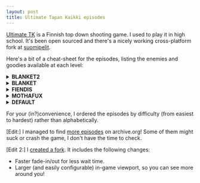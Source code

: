 ```yaml
---
layout: post
title: Ultimate Tapan Kaikki episodes
---
```


[Ultimate TK](https://github.com/hkroger/ultimatetapankaikki) is a Finnish top down shooting game. I used to play it in high school. It's been open sourced and there's a nicely working cross-platform fork at [suomipelit](https://github.com/suomipelit/ultimatetapankaikki/).

Here's a bit of a cheat-sheet for the episodes, listing the enemies and goodies available at each level:

<details markdown="1">
<summary><strong>BLANKET2</strong></summary>

**BLANKET2: 1 "crossroads"**

- *Size/time*: 32&times;20, 120 seconds
- *Enemies*: <span class="nowrap">pistol boy: 3</span>, <span class="nowrap">civilian: 2</span>
- *Weapons*: <span class="nowrap">pistol: 1</span>, <span class="nowrap">flame thrower: 1</span>
- *Bullets*: <span class="nowrap">9mm: 2&times;50</span>, <span class="nowrap">gas: 2&times;50</span>
- *Health capsules*: 3

**BLANKET2: 2 "containment zone"**

- *Size/time*: 40&times;36, 210 seconds
- *Enemies*: <span class="nowrap">pistol boy: 3</span>, <span class="nowrap">shotgun maniac: 1</span>, <span class="nowrap">civilian: 2</span>
- *Bullets*: <span class="nowrap">9mm: 1&times;50</span>, <span class="nowrap">12mm: 1&times;50</span>, <span class="nowrap">gas: 1&times;50</span>
- *Health capsules*: 2

**BLANKET2: 3 "entrance hall"**

- *Size/time*: 20&times;34, 90 seconds
- *Enemies*: <span class="nowrap">pistol boy: 2</span>, <span class="nowrap">shotgun maniac: 2</span>, <span class="nowrap">uzi rebel: 1</span>, <span class="nowrap">civilian: 1</span>
- *Weapons*: <span class="nowrap">uzi: 1</span>
- *Bullets*: <span class="nowrap">9mm: 2&times;50</span>, <span class="nowrap">12mm: 1&times;50</span>, <span class="nowrap">shotgun shells: 1&times;20</span>
- *Health capsules*: 2

**BLANKET2: 4 "sub-station alpha"**

- *Size/time*: 36&times;30, 180 seconds
- *Enemies*: <span class="nowrap">pistol boy: 3</span>, <span class="nowrap">shotgun maniac: 2</span>, <span class="nowrap">uzi rebel: 2</span>, <span class="nowrap">civilian: 2</span>
- *Bullets*: <span class="nowrap">shotgun shells: 2&times;20</span>
- *Health capsules*: 2

**BLANKET2: 5 "backyard"**

- *Size/time*: 40&times;34, 120 seconds
- *Enemies*: <span class="nowrap">pistol boy: 2</span>, <span class="nowrap">shotgun maniac: 2</span>, <span class="nowrap">uzi rebel: 2</span>, <span class="nowrap">civilian: 1</span>
- *Weapons*: <span class="nowrap">auto rifle: 1</span>, <span class="nowrap">c4 activator: 1</span>
- *Bullets*: <span class="nowrap">9mm: 1&times;50</span>, <span class="nowrap">12mm: 1&times;50</span>, <span class="nowrap">c4: 1&times;5</span>, <span class="nowrap">gas: 2&times;50</span>
- *Health capsules*: 5

**BLANKET2: 6 "hangar"**

- *Size/time*: 32&times;34, 80 seconds
- *Enemies*: <span class="nowrap">pistol boy: 1</span>, <span class="nowrap">shotgun maniac: 3</span>, <span class="nowrap">uzi rebel: 1</span>, <span class="nowrap">civilian: 2</span>
- *Weapons*: <span class="nowrap">auto rifle: 1</span>
- *Bullets*: <span class="nowrap">12mm: 1&times;50</span>, <span class="nowrap">gas: 1&times;50</span>
- *Health capsules*: 3

**BLANKET2: 7 "airstrip cc-1013"**

- *Size/time*: 45&times;20, 100 seconds
- *Enemies*: <span class="nowrap">shotgun maniac: 8</span>, <span class="nowrap">civilian: 2</span>
- *Weapons*: <span class="nowrap">pistol: 1</span>, <span class="nowrap">grenade launcher: 1</span>
- *Bullets*: <span class="nowrap">9mm: 1&times;50</span>, <span class="nowrap">medium grenades: 2&times;10</span>, <span class="nowrap">c4: 1&times;5</span>
- *Health capsules*: 5

**BLANKET2: 8 "guard hut"**

- *Size/time*: 36&times;24, 60 seconds
- *Enemies*: <span class="nowrap">pistol boy: 3</span>, <span class="nowrap">shotgun maniac: 2</span>, <span class="nowrap">uzi rebel: 1</span>, <span class="nowrap">commando: 1</span>, <span class="nowrap">civilian: 3</span>
- *Weapons*: <span class="nowrap">heavy launcher: 1</span>, <span class="nowrap">c4 activator: 1</span>
- *Bullets*: <span class="nowrap">12mm: 2&times;50</span>, <span class="nowrap">shotgun shells: 1&times;20</span>, <span class="nowrap">medium grenades: 1&times;10</span>, <span class="nowrap">heavy grenades: 1&times;5</span>, <span class="nowrap">c4: 1&times;5</span>, <span class="nowrap">gas: 1&times;50</span>
- *Health capsules*: 2

**BLANKET2: 9 "blood storm"**

- *Size/time*: 36&times;26, 160 seconds
- *Enemies*: <span class="nowrap">pistol boy: 4</span>, <span class="nowrap">shotgun maniac: 2</span>, <span class="nowrap">uzi rebel: 2</span>, <span class="nowrap">commando: 1</span>, <span class="nowrap">civilian: 10</span>, <span class="nowrap">**punisher: 1**</span>
- *Weapons*: <span class="nowrap">auto shotgun: 1</span>, <span class="nowrap">flame thrower: 1</span>
- *Bullets*: <span class="nowrap">12mm: 2&times;50</span>, <span class="nowrap">shotgun shells: 1&times;20</span>, <span class="nowrap">medium grenades: 1&times;10</span>, <span class="nowrap">c4: 1&times;5</span>, <span class="nowrap">gas: 1&times;50</span>
- *Health capsules*: 4

**BLANKET2: 10 "old k-mart"**

- *Size/time*: 42&times;36, 180 seconds
- *Enemies*: <span class="nowrap">pistol boy: 4</span>, <span class="nowrap">shotgun maniac: 2</span>, <span class="nowrap">uzi rebel: 3</span>, <span class="nowrap">commando: 1</span>, <span class="nowrap">**grenade guy: 1**</span>, <span class="nowrap">civilian: 5</span>, <span class="nowrap">**punisher: 2**</span>
- *Weapons*: <span class="nowrap">auto shotgun: 2</span>
- *Bullets*: <span class="nowrap">12mm: 2&times;50</span>, <span class="nowrap">shotgun shells: 1&times;20</span>, <span class="nowrap">c4: 1&times;5</span>, <span class="nowrap">gas: 2&times;50</span>
- *Health capsules*: 4

</details>

<details markdown="1">
<summary><strong>BLANKET</strong></summary>

**BLANKET: 1 "we came to kill..."**

- *Size/time*: 32&times;20, 110 seconds
- *Enemies*: <span class="nowrap">pistol boy: 3</span>, <span class="nowrap">civilian: 2</span>
- *Weapons*: <span class="nowrap">pistol: 2</span>
- *Bullets*: <span class="nowrap">9mm: 3&times;50</span>, <span class="nowrap">shotgun shells: 1&times;20</span>
- *Health capsules*: 2

**BLANKET: 2 "raid the nazi base"**

- *Size/time*: 32&times;20, 190 seconds
- *Enemies*: <span class="nowrap">pistol boy: 3</span>, <span class="nowrap">shotgun maniac: 1</span>, <span class="nowrap">civilian: 10</span>
- *Weapons*: <span class="nowrap">pistol: 2</span>, <span class="nowrap">shotgun: 1</span>, <span class="nowrap">uzi: 1</span>
- *Bullets*: <span class="nowrap">9mm: 4&times;50</span>, <span class="nowrap">shotgun shells: 2&times;20</span>
- *Health capsules*: 3

**BLANKET: 3 "house number 1013"**

- *Size/time*: 32&times;20, 80 seconds
- *Enemies*: <span class="nowrap">pistol boy: 3</span>, <span class="nowrap">shotgun maniac: 2</span>, <span class="nowrap">civilian: 1</span>
- *Weapons*: <span class="nowrap">shotgun: 1</span>
- *Bullets*: <span class="nowrap">9mm: 2&times;50</span>, <span class="nowrap">shotgun shells: 1&times;20</span>
- *Health capsules*: 2

**BLANKET: 4 "deserted hospital"**

- *Size/time*: 50&times;25, 210 seconds
- *Enemies*: <span class="nowrap">pistol boy: 3</span>, <span class="nowrap">shotgun maniac: 1</span>, <span class="nowrap">uzi rebel: 2</span>, <span class="nowrap">civilian: 6</span>
- *Weapons*: <span class="nowrap">pistol: 1</span>, <span class="nowrap">shotgun: 1</span>
- *Bullets*: <span class="nowrap">9mm: 2&times;50</span>, <span class="nowrap">shotgun shells: 3&times;20</span>
- *Health capsules*: 5

**BLANKET: 5 "fallen angel"**

- *Size/time*: 39&times;33, 130 seconds
- *Enemies*: <span class="nowrap">pistol boy: 3</span>, <span class="nowrap">shotgun maniac: 2</span>, <span class="nowrap">uzi rebel: 1</span>, <span class="nowrap">commando: 1</span>, <span class="nowrap">civilian: 2</span>
- *Weapons*: <span class="nowrap">shotgun: 1</span>
- *Bullets*: <span class="nowrap">9mm: 2&times;50</span>, <span class="nowrap">12mm: 2&times;50</span>, <span class="nowrap">shotgun shells: 1&times;20</span>, <span class="nowrap">gas: 1&times;50</span>
- *Health capsules*: 4

**BLANKET: 6 "reach the car"**

- *Size/time*: 18&times;30, 60 seconds
- *Enemies*: <span class="nowrap">pistol boy: 2</span>, <span class="nowrap">shotgun maniac: 2</span>, <span class="nowrap">**grenade guy: 1**</span>, <span class="nowrap">civilian: 1</span>
- *Weapons*: <span class="nowrap">shotgun: 1</span>, <span class="nowrap">auto rifle: 1</span>
- *Bullets*: <span class="nowrap">12mm: 1&times;50</span>, <span class="nowrap">shotgun shells: 1&times;20</span>, <span class="nowrap">c4: 1&times;5</span>, <span class="nowrap">gas: 1&times;50</span>
- *Health capsules*: 3

**BLANKET: 7 "command center"**

- *Size/time*: 40&times;32, 180 seconds
- *Enemies*: <span class="nowrap">pistol boy: 15</span>, <span class="nowrap">civilian: 20</span>, <span class="nowrap">**punisher: 1**</span>
- *Weapons*: <span class="nowrap">auto rifle: 1</span>, <span class="nowrap">heavy launcher: 1</span>
- *Bullets*: <span class="nowrap">12mm: 2&times;50</span>, <span class="nowrap">shotgun shells: 1&times;20</span>, <span class="nowrap">heavy grenades: 1&times;5</span>, <span class="nowrap">c4: 1&times;5</span>
- *Health capsules*: 6

**BLANKET: 8 "one more murder"**

- *Size/time*: 28&times;22, 110 seconds
- *Enemies*: <span class="nowrap">shotgun maniac: 3</span>, <span class="nowrap">uzi rebel: 1</span>, <span class="nowrap">commando: 1</span>, <span class="nowrap">civilian: 3</span>
- *Bullets*: <span class="nowrap">9mm: 1&times;50</span>, <span class="nowrap">12mm: 1&times;50</span>, <span class="nowrap">medium grenades: 1&times;10</span>, <span class="nowrap">c4: 1&times;5</span>
- *Health capsules*: 1

**BLANKET: 9 "mainframe hall"**

- *Size/time*: 40&times;36, 210 seconds
- *Enemies*: <span class="nowrap">pistol boy: 3</span>, <span class="nowrap">shotgun maniac: 2</span>, <span class="nowrap">uzi rebel: 2</span>, <span class="nowrap">**grenade guy: 1**</span>, <span class="nowrap">civilian: 1</span>, <span class="nowrap">**punisher: 1**</span>
- *Weapons*: <span class="nowrap">auto grenadier: 2</span>
- *Bullets*: <span class="nowrap">light grenades: 4&times;15</span>
- *Health capsules*: 5

**BLANKET: 10 "hope ya had fun"**

- *Size/time*: 42&times;38, 300 seconds
- *Enemies*: <span class="nowrap">pistol boy: 6</span>, <span class="nowrap">shotgun maniac: 2</span>, <span class="nowrap">uzi rebel: 1</span>, <span class="nowrap">commando: 2</span>, <span class="nowrap">**grenade guy: 2**</span>, <span class="nowrap">civilian: 8</span>, <span class="nowrap">**punisher: 2**</span>
- *Weapons*: <span class="nowrap">pistol: 1</span>, <span class="nowrap">shotgun: 1</span>, <span class="nowrap">uzi: 1</span>, <span class="nowrap">auto rifle: 1</span>, <span class="nowrap">grenade launcher: 1</span>, <span class="nowrap">auto grenadier: 1</span>, <span class="nowrap">heavy launcher: 1</span>, <span class="nowrap">auto shotgun: 1</span>, <span class="nowrap">c4 activator: 1</span>
- *Bullets*: <span class="nowrap">9mm: 2&times;50</span>, <span class="nowrap">12mm: 2&times;50</span>, <span class="nowrap">shotgun shells: 2&times;20</span>, <span class="nowrap">light grenades: 2&times;15</span>, <span class="nowrap">medium grenades: 2&times;10</span>, <span class="nowrap">heavy grenades: 2&times;5</span>, <span class="nowrap">c4: 2&times;5</span>
- *Health capsules*: 6

</details>

<details markdown="1">
<summary><strong>FIENDIS</strong></summary>

**FIENDIS: 1 "engine damage..."**

- *Size/time*: 40&times;32, 80 seconds
- *Enemies*: <span class="nowrap">pistol boy: 3</span>
- *Weapons*: <span class="nowrap">pistol: 1</span>, <span class="nowrap">shotgun: 1</span>
- *Bullets*: <span class="nowrap">9mm: 2&times;50</span>, <span class="nowrap">shotgun shells: 1&times;20</span>
- *Health capsules*: 3

**FIENDIS: 2 "an underground lab"**

- *Size/time*: 50&times;20, 120 seconds
- *Enemies*: <span class="nowrap">shotgun maniac: 4</span>
- *Weapons*: <span class="nowrap">uzi: 1</span>
- *Bullets*: <span class="nowrap">9mm: 2&times;50</span>, <span class="nowrap">shotgun shells: 1&times;20</span>, <span class="nowrap">c4: 1&times;5</span>
- *Health capsules*: 5

**FIENDIS: 3 "they aren't human"**

- *Size/time*: 42&times;34, 110 seconds
- *Enemies*: <span class="nowrap">pistol boy: 3</span>, <span class="nowrap">shotgun maniac: 2</span>, <span class="nowrap">uzi rebel: 1</span>, <span class="nowrap">civilian: 3</span>
- *Weapons*: <span class="nowrap">uzi: 1</span>
- *Bullets*: <span class="nowrap">9mm: 1&times;50</span>, <span class="nowrap">shotgun shells: 1&times;20</span>
- *Health capsules*: 2

**FIENDIS: 4 "elevator ambushed"**

- *Size/time*: 24&times;16, 20 seconds
- *Enemies*: <span class="nowrap">commando: 1</span>, <span class="nowrap">**flamer: 1**</span>
- *Weapons*: <span class="nowrap">auto rifle: 1</span>
- *Bullets*: <span class="nowrap">9mm: 1&times;50</span>, <span class="nowrap">12mm: 2&times;50</span>, <span class="nowrap">mines: 1&times;5</span>
- *Health capsules*: 2

**FIENDIS: 5 "maintainance tunnel"**

- *Size/time*: 16&times;38, 80 seconds
- *Enemies*: <span class="nowrap">pistol boy: 1</span>, <span class="nowrap">shotgun maniac: 2</span>, <span class="nowrap">commando: 2</span>, <span class="nowrap">civilian: 1</span>, <span class="nowrap">**flamer: 1**</span>
- *Bullets*: <span class="nowrap">12mm: 2&times;50</span>, <span class="nowrap">gas: 1&times;50</span>
- *Health capsules*: 3

**FIENDIS: 6 "storage room"**

- *Size/time*: 40&times;38, 150 seconds
- *Enemies*: <span class="nowrap">pistol boy: 1</span>, <span class="nowrap">shotgun maniac: 2</span>, <span class="nowrap">uzi rebel: 3</span>, <span class="nowrap">commando: 2</span>, <span class="nowrap">**grenade guy: 1**</span>, <span class="nowrap">civilian: 4</span>
- *Weapons*: <span class="nowrap">grenade launcher: 1</span>
- *Bullets*: <span class="nowrap">12mm: 2&times;50</span>, <span class="nowrap">medium grenades: 1&times;10</span>, <span class="nowrap">c4: 2&times;5</span>
- *Health capsules*: 6

**FIENDIS: 7 "cloned mutants"**

- *Size/time*: 40&times;38, 170 seconds
- *Enemies*: <span class="nowrap">pistol boy: 3</span>, <span class="nowrap">shotgun maniac: 1</span>, <span class="nowrap">uzi rebel: 2</span>, <span class="nowrap">commando: 1</span>, <span class="nowrap">civilian: 8</span>, <span class="nowrap">**punisher: 2**</span>, <span class="nowrap">**flamer: 1**</span>
- *Weapons*: <span class="nowrap">auto rifle: 1</span>
- *Bullets*: <span class="nowrap">12mm: 2&times;50</span>, <span class="nowrap">gas: 2&times;50</span>
- *Health capsules*: 6

**FIENDIS: 8 "garage inc."**

- *Size/time*: 40&times;20, 120 seconds
- *Enemies*: <span class="nowrap">pistol boy: 4</span>, <span class="nowrap">shotgun maniac: 2</span>, <span class="nowrap">uzi rebel: 1</span>, <span class="nowrap">commando: 1</span>, <span class="nowrap">**grenade guy: 1**</span>, <span class="nowrap">civilian: 6</span>, <span class="nowrap">**flamer: 2**</span>
- *Weapons*: <span class="nowrap">flame thrower: 1</span>
- *Bullets*: <span class="nowrap">12mm: 1&times;50</span>, <span class="nowrap">light grenades: 1&times;15</span>, <span class="nowrap">gas: 4&times;50</span>
- *Health capsules*: 3

**FIENDIS: 9 "the way out"**

- *Size/time*: 32&times;24, 80 seconds
- *Enemies*: <span class="nowrap">pistol boy: 1</span>, <span class="nowrap">commando: 3</span>, <span class="nowrap">civilian: 2</span>, <span class="nowrap">**punisher: 3**</span>, <span class="nowrap">**flamer: 1**</span>
- *Weapons*: <span class="nowrap">auto grenadier: 1</span>, <span class="nowrap">c4 activator: 1</span>
- *Bullets*: <span class="nowrap">12mm: 2&times;50</span>, <span class="nowrap">shotgun shells: 1&times;20</span>, <span class="nowrap">light grenades: 1&times;15</span>, <span class="nowrap">c4: 1&times;5</span>
- *Health capsules*: 6

**FIENDIS: 10 "final escape"**

- *Size/time*: 40&times;30, 80 seconds
- *Enemies*: <span class="nowrap">shotgun maniac: 4</span>, <span class="nowrap">uzi rebel: 1</span>, <span class="nowrap">commando: 3</span>, <span class="nowrap">**grenade guy: 1**</span>, <span class="nowrap">civilian: 6</span>, <span class="nowrap">**punisher: 1**</span>, <span class="nowrap">**flamer: 4**</span>
- *Weapons*: <span class="nowrap">heavy launcher: 1</span>
- *Bullets*: <span class="nowrap">12mm: 2&times;50</span>, <span class="nowrap">shotgun shells: 1&times;20</span>, <span class="nowrap">heavy grenades: 2&times;5</span>, <span class="nowrap">gas: 1&times;50</span>
- *Health capsules*: 4

</details>

<details markdown="1">
<summary><strong>MOTHAFUX</strong></summary>

**MOTHAFUX: 1 "chiseled stone"**

- *Size/time*: 40&times;30, 120 seconds
- *Enemies*: <span class="nowrap">pistol boy: 1</span>, <span class="nowrap">shotgun maniac: 1</span>, <span class="nowrap">civilian: 3</span>
- *Weapons*: <span class="nowrap">pistol: 2</span>, <span class="nowrap">flame thrower: 1</span>
- *Bullets*: <span class="nowrap">9mm: 2&times;50</span>, <span class="nowrap">gas: 2&times;50</span>
- *Health capsules*: 3

**MOTHAFUX: 2 "the sewage"**

- *Size/time*: 70&times;20, 180 seconds
- *Enemies*: <span class="nowrap">pistol boy: 2</span>, <span class="nowrap">shotgun maniac: 2</span>, <span class="nowrap">civilian: 4</span>
- *Weapons*: <span class="nowrap">shotgun: 1</span>, <span class="nowrap">c4 activator: 1</span>
- *Bullets*: <span class="nowrap">9mm: 2&times;50</span>, <span class="nowrap">12mm: 1&times;50</span>, <span class="nowrap">shotgun shells: 2&times;20</span>, <span class="nowrap">c4: 2&times;5</span>, <span class="nowrap">gas: 1&times;50</span>
- *Health capsules*: 3

**MOTHAFUX: 3 "confrontation"**

- *Size/time*: 34&times;25, 120 seconds
- *Enemies*: <span class="nowrap">pistol boy: 1</span>, <span class="nowrap">uzi rebel: 2</span>, <span class="nowrap">civilian: 2</span>
- *Weapons*: <span class="nowrap">uzi: 1</span>, <span class="nowrap">flame thrower: 1</span>
- *Bullets*: <span class="nowrap">9mm: 2&times;50</span>, <span class="nowrap">12mm: 1&times;50</span>, <span class="nowrap">shotgun shells: 1&times;20</span>, <span class="nowrap">c4: 1&times;5</span>, <span class="nowrap">gas: 1&times;50</span>
- *Health capsules*: 2

**MOTHAFUX: 4 "biohazard"**

- *Size/time*: 60&times;15, 160 seconds
- *Enemies*: <span class="nowrap">pistol boy: 3</span>, <span class="nowrap">shotgun maniac: 3</span>, <span class="nowrap">commando: 1</span>, <span class="nowrap">civilian: 2</span>
- *Weapons*: <span class="nowrap">auto rifle: 1</span>, <span class="nowrap">grenade launcher: 1</span>
- *Bullets*: <span class="nowrap">12mm: 2&times;50</span>, <span class="nowrap">shotgun shells: 1&times;20</span>, <span class="nowrap">medium grenades: 1&times;10</span>, <span class="nowrap">gas: 2&times;50</span>
- *Health capsules*: 3

**MOTHAFUX: 5 "hotel room"**

- *Size/time*: 34&times;24, 60 seconds
- *Enemies*: <span class="nowrap">pistol boy: 1</span>, <span class="nowrap">uzi rebel: 3</span>, <span class="nowrap">civilian: 7</span>, <span class="nowrap">**flamer: 1**</span>
- *Weapons*: <span class="nowrap">c4 activator: 1</span>
- *Bullets*: <span class="nowrap">12mm: 1&times;50</span>, <span class="nowrap">medium grenades: 1&times;10</span>, <span class="nowrap">c4: 1&times;5</span>, <span class="nowrap">gas: 1&times;50</span>
- *Health capsules*: 1

**MOTHAFUX: 6 "sub-urban life"**

- *Size/time*: 50&times;34, 220 seconds
- *Enemies*: <span class="nowrap">pistol boy: 3</span>, <span class="nowrap">uzi rebel: 1</span>, <span class="nowrap">commando: 2</span>, <span class="nowrap">civilian: 8</span>
- *Weapons*: <span class="nowrap">flame thrower: 1</span>
- *Bullets*: <span class="nowrap">9mm: 1&times;50</span>, <span class="nowrap">12mm: 1&times;50</span>, <span class="nowrap">gas: 1&times;50</span>
- *Health capsules*: 3

**MOTHAFUX: 7 "main street"**

- *Size/time*: 70&times;40, 210 seconds
- *Enemies*: <span class="nowrap">pistol boy: 5</span>, <span class="nowrap">shotgun maniac: 6</span>, <span class="nowrap">uzi rebel: 2</span>, <span class="nowrap">commando: 3</span>, <span class="nowrap">civilian: 12</span>, <span class="nowrap">**punisher: 1**</span>
- *Weapons*: <span class="nowrap">auto rifle: 1</span>, <span class="nowrap">auto grenadier: 1</span>
- *Bullets*: <span class="nowrap">12mm: 2&times;50</span>, <span class="nowrap">light grenades: 1&times;15</span>, <span class="nowrap">medium grenades: 1&times;10</span>, <span class="nowrap">c4: 1&times;5</span>
- *Health capsules*: 6

**MOTHAFUX: 8 "south park"**

- *Size/time*: 42&times;34, 140 seconds
- *Enemies*: <span class="nowrap">pistol boy: 1</span>, <span class="nowrap">shotgun maniac: 3</span>, <span class="nowrap">uzi rebel: 3</span>, <span class="nowrap">**grenade guy: 1**</span>, <span class="nowrap">civilian: 12</span>
- *Weapons*: <span class="nowrap">c4 activator: 1</span>
- *Bullets*: <span class="nowrap">12mm: 3&times;50</span>, <span class="nowrap">shotgun shells: 1&times;20</span>, <span class="nowrap">medium grenades: 1&times;10</span>, <span class="nowrap">c4: 1&times;5</span>, <span class="nowrap">gas: 2&times;50</span>
- *Health capsules*: 5

**MOTHAFUX: 9 "hell on earth"**

- *Size/time*: 50&times;40, 210 seconds
- *Enemies*: <span class="nowrap">pistol boy: 4</span>, <span class="nowrap">uzi rebel: 4</span>, <span class="nowrap">commando: 2</span>, <span class="nowrap">civilian: 2</span>, <span class="nowrap">**punisher: 2**</span>, <span class="nowrap">**flamer: 1**</span>
- *Weapons*: <span class="nowrap">auto grenadier: 1</span>
- *Bullets*: <span class="nowrap">12mm: 1&times;50</span>, <span class="nowrap">light grenades: 1&times;15</span>, <span class="nowrap">gas: 2&times;50</span>
- *Health capsules*: 5

**MOTHAFUX: 10 "dawn of the dead"**

- *Size/time*: 30&times;50, 180 seconds
- *Enemies*: <span class="nowrap">pistol boy: 1</span>, <span class="nowrap">commando: 4</span>, <span class="nowrap">civilian: 3</span>, <span class="nowrap">**punisher: 3**</span>, <span class="nowrap">**flamer: 2**</span>
- *Weapons*: <span class="nowrap">heavy launcher: 1</span>
- *Bullets*: <span class="nowrap">12mm: 1&times;50</span>, <span class="nowrap">shotgun shells: 1&times;20</span>, <span class="nowrap">heavy grenades: 1&times;5</span>, <span class="nowrap">gas: 1&times;50</span>
- *Health capsules*: 2

</details>

<details markdown="1">
<summary><strong>DEFAULT</strong></summary>

**DEFAULT: 1 "pay back time"**

- *Size/time*: 32&times;20, 60 seconds
- *Enemies*: <span class="nowrap">pistol boy: 3</span>, <span class="nowrap">civilian: 1</span>
- *Weapons*: <span class="nowrap">pistol: 2</span>
- *Bullets*: <span class="nowrap">9mm: 2&times;50</span>, <span class="nowrap">shotgun shells: 1&times;20</span>
- *Health capsules*: 1

**DEFAULT: 2 "plutonium store"**

- *Size/time*: 40&times;30, 100 seconds
- *Enemies*: <span class="nowrap">pistol boy: 3</span>, <span class="nowrap">shotgun maniac: 1</span>
- *Bullets*: <span class="nowrap">12mm: 1&times;50</span>
- *Health capsules*: 1

**DEFAULT: 3 "nice day to die"**

- *Size/time*: 45&times;30, 150 seconds
- *Enemies*: <span class="nowrap">pistol boy: 2</span>, <span class="nowrap">shotgun maniac: 2</span>, <span class="nowrap">uzi rebel: 1</span>
- *Weapons*: <span class="nowrap">shotgun: 1</span>
- *Bullets*: <span class="nowrap">9mm: 1&times;50</span>, <span class="nowrap">shotgun shells: 1&times;20</span>
- *Health capsules*: 2

**DEFAULT: 4 "jungle george"**

- *Size/time*: 50&times;40, 160 seconds
- *Enemies*: <span class="nowrap">pistol boy: 1</span>, <span class="nowrap">shotgun maniac: 2</span>, <span class="nowrap">uzi rebel: 2</span>
- *Weapons*: <span class="nowrap">pistol: 1</span>, <span class="nowrap">shotgun: 1</span>
- *Bullets*: <span class="nowrap">9mm: 2&times;50</span>, <span class="nowrap">shotgun shells: 1&times;20</span>, <span class="nowrap">c4: 2&times;5</span>
- *Health capsules*: 2

**DEFAULT: 5 "the aliens"**

- *Size/time*: 80&times;60, 240 seconds
- *Enemies*: <span class="nowrap">pistol boy: 2</span>, <span class="nowrap">uzi rebel: 3</span>, <span class="nowrap">commando: 1</span>, <span class="nowrap">civilian: 10</span>
- *Weapons*: <span class="nowrap">grenade launcher: 1</span>
- *Bullets*: <span class="nowrap">9mm: 2&times;50</span>, <span class="nowrap">shotgun shells: 1&times;20</span>, <span class="nowrap">medium grenades: 1&times;10</span>, <span class="nowrap">c4: 1&times;5</span>
- *Health capsules*: 3

**DEFAULT: 6 "the wc"**

- *Size/time*: 32&times;20, 80 seconds
- *Enemies*: <span class="nowrap">commando: 2</span>, <span class="nowrap">**grenade guy: 1**</span>, <span class="nowrap">civilian: 3</span>
- *Bullets*: <span class="nowrap">medium grenades: 1&times;10</span>
- *Health capsules*: 1

**DEFAULT: 7 "wolfenstein"**

- *Size/time*: 40&times;30, 100 seconds
- *Enemies*: <span class="nowrap">uzi rebel: 5</span>, <span class="nowrap">**punisher: 1**</span>
- *Weapons*: <span class="nowrap">auto rifle: 1</span>, <span class="nowrap">c4 activator: 1</span>
- *Bullets*: <span class="nowrap">12mm: 2&times;50</span>
- *Health capsules*: 2

**DEFAULT: 8 "wolfenstein 2"**

- *Size/time*: 45&times;40, 130 seconds
- *Enemies*: <span class="nowrap">shotgun maniac: 4</span>, <span class="nowrap">civilian: 10</span>, <span class="nowrap">**punisher: 3**</span>
- *Bullets*: <span class="nowrap">shotgun shells: 2&times;20</span>, <span class="nowrap">c4: 1&times;5</span>
- *Health capsules*: 2

**DEFAULT: 9 "parkinghall 2"**

- *Size/time*: 50&times;50, 150 seconds
- *Enemies*: <span class="nowrap">shotgun maniac: 2</span>, <span class="nowrap">**grenade guy: 2**</span>, <span class="nowrap">civilian: 10</span>, <span class="nowrap">**punisher: 1**</span>
- *Bullets*: <span class="nowrap">9mm: 1&times;50</span>, <span class="nowrap">shotgun shells: 1&times;20</span>, <span class="nowrap">light grenades: 1&times;15</span>, <span class="nowrap">medium grenades: 1&times;10</span>, <span class="nowrap">c4: 1&times;5</span>
- *Health capsules*: 2

**DEFAULT: 10 "final battle"**

- *Size/time*: 80&times;60, 300 seconds
- *Enemies*: <span class="nowrap">pistol boy: 1</span>, <span class="nowrap">shotgun maniac: 1</span>, <span class="nowrap">uzi rebel: 1</span>, <span class="nowrap">commando: 5</span>, <span class="nowrap">**grenade guy: 1**</span>, <span class="nowrap">civilian: 10</span>, <span class="nowrap">**punisher: 8**</span>
- *Weapons*: <span class="nowrap">auto rifle: 1</span>
- *Bullets*: <span class="nowrap">12mm: 1&times;50</span>, <span class="nowrap">shotgun shells: 2&times;20</span>, <span class="nowrap">light grenades: 1&times;15</span>, <span class="nowrap">medium grenades: 1&times;10</span>
- *Health capsules*: 5

</details>

For your (in?)convenience, I ordered the episodes by difficulty (from easiest to hardest) rather than alphabetically.

[Edit:] I managed to find [more episodes](https://github.com/tasuki/ultimate-tk-levels) on archive.org! Some of them might suck or crash the game, I don't have the time to check.

[Edit 2:] I [created a fork](https://github.com/tasuki/ultimate-tk). It includes the following changes:

- Faster fade-in/out for less wait time.
- Larger (and easily configurable) in-game viewport, so you can see more around you!
